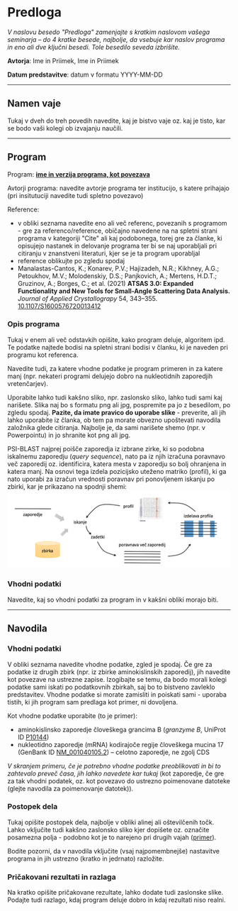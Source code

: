 # Predloga

*V naslovu besedo "Predloga" zamenjajte s kratkim naslovom vašega seminarja – do 4 kratke besede, najbolje, da vsebuje kar naslov programa in eno ali dve ključni besedi. Tole besedilo seveda izbrišite.*

**Avtorja**: Ime in Priimek, Ime in Priimek

**Datum predstavitve**: datum v formatu YYYY-MM-DD

---
## Namen vaje
Tukaj v dveh do treh povedih navedite, kaj je bistvo vaje oz. kaj je tisto, kar se bodo vaši kolegi ob izvajanju naučili.

---
## Program

Program: **[ime in verzija programa, kot povezava](tukaj-navedete-povezavo)**

Avtorji programa: navedite avtorje programa ter institucijo, s katere prihajajo (pri insitutuciji navedite tudi spletno povezavo)

Reference:
- v obliki seznama navedite eno ali več referenc, povezanih s programom - gre za referenco/reference, običajno navedene na na spletni strani programa v kategoriji "Cite" ali kaj podobonega, torej gre za članke, ki opisujejo nastanek in delovanje programa ter bi se naj uporabljali pri citiranju v znanstveni literaturi, kjer se je ta program uporabljal
- reference oblikujte po zgledu spodaj
- Manalastas-Cantos, K.; Konarev, P.V.; Hajizadeh, N.R.; Kikhney, A.G.; Petoukhov, M.V.; Molodenskiy, D.S.; Panjkovich, A.; Mertens, H.D.T.; Gruzinov, A.; Borges, C.; et al. (2021) **ATSAS 3.0: Expanded Functionality and New Tools for Small-Angle Scattering Data Analysis.** *Journal of Applied Crystallograpy* 54, 343–355. [10.1107/S1600576720013412](https://doi.org/10.1107/S1600576720013412)


### Opis programa

Tukaj v enem ali več odstavkih opišite, kako program deluje, algoritem ipd. Te podatke najtede bodisi na spletni strani bodisi v članku, ki je naveden pri programu kot referenca.

Navedite tudi, za katere vhodne podatke je program primeren in za katere manj (npr. nekateri programi delujejo dobro na nukleotidnih zaporedjih vretenčarjev).

Uporabite lahko tudi kakšno sliko, npr. zaslonsko sliko, lahko tudi sami kaj narišete. Slika naj bo s formatu png ali jpg, pospremite pa jo z besedilom, po zgledu spodaj. **Pazite, da imate pravico do uporabe slike** - preverite, ali jih lahko uporabite iz članka, ob tem pa morate obvezno upoštevati navodila založnika glede citiranja. Najbolje je, da sami narišete shemo (npr. v Powerpointu) in jo shranite kot png ali jpg.

PSI-BLAST najprej poišče zaporedja iz izbrane zirke, ki so podobna iskalnemu zaporedju (*query sequence*), nato pa iz njih izračuna poravnavo več zaporedij oz. identificira, katera mesta v zaporedju so bolj ohranjena in katera manj. Na osnovi tega izdela pozicijsko uteženo matriko (profil), ki ga nato uporabi za izračun vrednosti poravnav pri ponovljenem iskanju po zbirki, kar je prikazano na spodnji shemi:
![PSI-BLAST](seminar-predloga-primer_slike.png)

### Vhodni podatki

Navedite, kaj so vhodni podatki za program in v kakšni obliki morajo biti.

---
## Navodila

### Vhodni podatki

V obliki seznama navedite vhodne podatke, zgled je spodaj. Če gre za podatke iz drugih zbirk (npr. iz zbirke aminokislinskih zaporedij), jih navedite kot povezave na ustrezne zapise. Izogibajte se temu, da bodo morali kolegi podatke sami iskati po podatkovnih zbirkah, saj bo to bistveno zavleklo predstavitev. Vhodne podatke si morate zamisliti in poiskati sami - uporaba tistih, ki jih program sam predlaga kot primer, ni dovoljena.

Kot vhodne podatke uporabite (to je primer):
- aminokislinsko zaporedje človeškega grancima B (*granzyme B*, UniProt ID [P10144](https://www.uniprot.org/uniprot/P10144))
- nukleotidno zaporedje (mRNA) kodirajoče regije človeškega mucina 17 (GenBank ID [NM_001040105.2](https://www.ncbi.nlm.nih.gov/nuccore/NM_001040105.2)) – celotno zaporedje, ne zgolj CDS

*V skranjem primeru, če je potrebno vhodne podatke preoblikovati in bi to zahtevalo preveč časa, jih lahko navedete kar tukaj* (kot zaporedje, če gre za tak vhodni podatek, oz. kot povezavo do ustrezno poimenovane datoteke (glejte navodila za poimenovanje datotek)).

### Postopek dela

Tukaj opišite postopek dela, najbolje v obliki alinej ali oštevilčenih točk. Lahko vključite tudi kakšno zaslonsko sliko kjer dopišete oz. označite posamezna polja - podobno kot je to narejeno pri drugih vajah ([primer](../vaje/pubmed_web.md)).

Bodite pozorni, da v navodila vključite (vsaj najpomembnejše) nastavitve programa in jih ustrezno (kratko in jedrnato) razložite.

### Pričakovani rezultati in razlaga

Na kratko opišite pričakovane rezultate, lahko dodate tudi zaslonske slike. Podajte tudi razlago, kdaj program deluje dobro in kdaj rezultati niso realni.